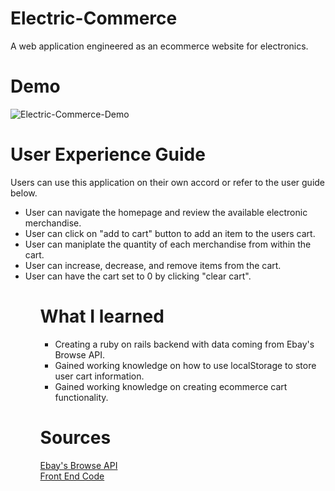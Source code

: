 <h1>Electric-Commerce</h1>
A web application engineered as an ecommerce website for electronics.

# Demo
![Electric-Commerce-Demo](https://media.giphy.com/media/CFFYSstj9rbcPWeUYW/giphy.gif)

# User Experience Guide
<p>
    Users can use this application on their own accord or refer to the user guide below.
</p>
<ul>
    <li>User can navigate the homepage and review the available electronic merchandise.</li>
    <li>User can click on "add to cart" button to add an item to the users cart.</li>
    <li>User can maniplate the quantity of each merchandise from within the cart.</li>
    <li>User can increase, decrease, and remove items from the cart.</li>
    <li>User can have the cart set to 0 by clicking "clear cart".</li>
<ul>

# What I learned
<ul>
    <li>Creating a ruby on rails backend with data coming from Ebay's Browse API.</li>
    <li>Gained working knowledge on how to use localStorage to store user cart information.</li>
    <li>Gained working knowledge on creating ecommerce cart functionality.</li>
</ul>

# Sources

<a href="https://developer.ebay.com/api-docs/buy/static/api-browse.html">Ebay's Browse API</a>
<br>
<a href="https://github.com/pairofAces/ecommerce-client">Front End Code</a>